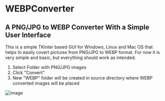 # WEBPConverter
A PNG/JPG to WEBP Converter With a Simple User Interface
---

This is a simple TKinter based GUI for Windows, Linux and Mac OS that helps to easily covert pictures from PNG/JPG to WEBP format.
For now it is very simple and basic, but everything should work as intended.

1. Select Folder with PNG/JPG images
2. Click "Convert"
3. New "WEBP" folder will be created in source directory where WEBP converted images will be placed

![image](https://github.com/Carragos/WEBPConverter/assets/59302212/43c28a8b-584b-47fe-b96a-2f804e014d6a)
